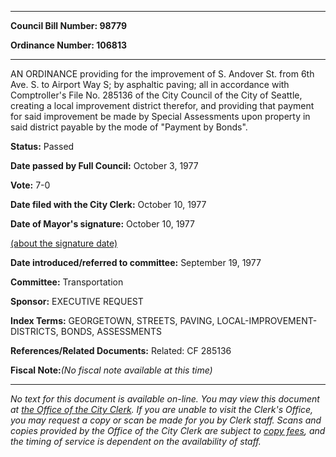 

********

**Council Bill Number: 98779**
   
**Ordinance Number: 106813**
********

 AN ORDINANCE providing for the improvement of S. Andover St. from 6th Ave. S. to Airport Way S; by asphaltic paving; all in accordance with Comptroller's File No. 285136 of the City Council of the City of Seattle, creating a local improvement district therefor, and providing that payment for said improvement be made by Special Assessments upon property in said district payable by the mode of "Payment by Bonds".

**Status:** Passed
   
**Date passed by Full Council:** October 3, 1977
   
**Vote:** 7-0
   
**Date filed with the City Clerk:** October 10, 1977
   
**Date of Mayor's signature:** October 10, 1977
   
[(about the signature date)](/~public/approvaldate.htm)
   
   
   
**Date introduced/referred to committee:** September 19, 1977
   
**Committee:** Transportation
   
**Sponsor:** EXECUTIVE REQUEST
   
   
**Index Terms:** GEORGETOWN, STREETS, PAVING, LOCAL-IMPROVEMENT-DISTRICTS, BONDS, ASSESSMENTS

**References/Related Documents:** Related: CF 285136

**Fiscal Note:**_(No fiscal note available at this time)_
********

_No text for this document is available on-line. You may view this document at [the Office of the City Clerk](http://www.seattle.gov/leg/clerk/contactUs.htm). If you are unable to visit the Clerk's Office, you may request a copy or scan be made for you by Clerk staff. Scans and copies provided by the Office of the City Clerk are subject to [copy fees](http://clerk.seattle.gov/~public/clerkfees.htm), and the timing of service is dependent on the availability of staff._

